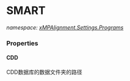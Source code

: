 ﻿# SMART
_namespace: [xMPAlignment.Settings.Programs](./index.md)_






### Properties

#### CDD
CDD数据库的数据文件夹的路径
